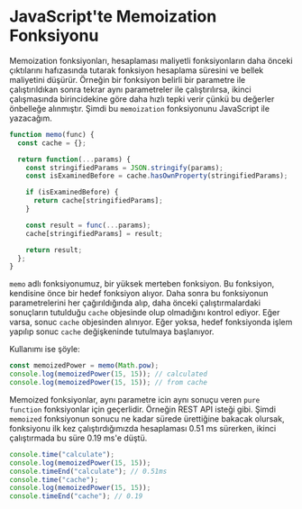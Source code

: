 # JavaScript'te Memoization Fonksiyonu
Memoization fonksiyonları, hesaplaması maliyetli fonksiyonların daha önceki çıktılarını hafızasında tutarak fonksiyon hesaplama süresini ve bellek maliyetini düşürür. Örneğin bir fonksiyon belirli bir parametre ile çalıştırıldıkan sonra tekrar aynı parametreler ile çalıştırılırsa, ikinci çalışmasında birincidekine göre daha hızlı tepki verir çünkü bu değerler önbelleğe alınmıştır. Şimdi bu `memoization` fonksiyonunu JavaScript ile yazacağım.

```js
function memo(func) {
  const cache = {};

  return function(...params) {
    const stringifiedParams = JSON.stringify(params);
    const isExaminedBefore = cache.hasOwnProperty(stringifiedParams);

    if (isExaminedBefore) {
      return cache[stringifiedParams];
    }

    const result = func(...params);
    cache[stringifiedParams] = result;

    return result;
  };
}
```
`memo` adlı fonksiyonumuz, bir yüksek merteben fonksiyon. Bu fonksiyon, kendisine önce bir hedef fonksiyon alıyor. Daha sonra bu fonksiyonun parametrelerini her çağırıldığında alıp, daha önceki çalıştırmalardaki sonuçların tutulduğu `cache` objesinde olup olmadığını kontrol ediyor. Eğer varsa, sonuc `cache` objesinden alınıyor. Eğer yoksa, hedef fonksiyonda işlem yapılıp sonuc `cache` değişkeninde tutulmaya başlanıyor.

Kullanımı ise şöyle:
```js
const memoizedPower = memo(Math.pow);
console.log(memoizedPower(15, 15)); // calculated
console.log(memoizedPower(15, 15)); // from cache
```
Memoized fonksiyonlar, aynı parametre icin aynı sonuçu veren `pure function` fonksiyonlar için geçerlidir. Örneğin REST API isteği gibi. Şimdi `memoized` fonksiyonun sonucu ne kadar sürede ürettiğine bakacak olursak, fonksiyonu ilk kez çalıştırdığımızda hesaplaması 0.51 ms sürerken, ikinci çalıştırmada bu süre 0.19 ms'e düştü.
```js
console.time("calculate");
console.log(memoizedPower(15, 15));
console.timeEnd("calculate"); // 0.51ms
console.time("cache");
console.log(memoizedPower(15, 15));
console.timeEnd("cache"); // 0.19
```
